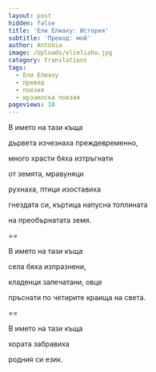 ```yaml
---
layout: post
hidden: false
title: 'Ели Елиаху: История'
subtitle: 'Превод: мой'
author: Antonia
image: /Uploads/elieliahu.jpg
category: translations
tags:
  - Ели Елиаху
  - превод
  - поезия
  - ирзаелска поезия
pageviews: 18
---
```

В името на тази къща

дървета изчезнаха преждевременно,

много храсти бяха изтръгнати

от земята, мравуняци

рухнаха, птици изоставиха

гнездата си, къртица напусна топлината

на преобърнатата земя.

\==

В името на тази къща

села бяха изпразнени,

кладенци запечатани, овце

пръснати по четирите краища на света.

\==

В името на тази къща

хората забравиха

родния си език.

